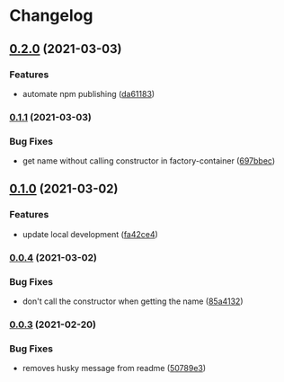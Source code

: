 # Changelog

## [0.2.0](https://www.github.com/pragmaticivan/mikro-orm-entity-factory/compare/v0.1.1...v0.2.0) (2021-03-03)


### Features

* automate npm publishing ([da61183](https://www.github.com/pragmaticivan/mikro-orm-entity-factory/commit/da611832f60ce027fb2696a3cb80905a72a6193a))

### [0.1.1](https://www.github.com/pragmaticivan/mikro-orm-entity-factory/compare/v0.1.0...v0.1.1) (2021-03-03)


### Bug Fixes

* get name without calling constructor in factory-container ([697bbec](https://www.github.com/pragmaticivan/mikro-orm-entity-factory/commit/697bbece4908f65c0eb9cf86cc2cd4492704ab94))

## [0.1.0](https://www.github.com/pragmaticivan/mikro-orm-entity-factory/compare/v0.0.4...v0.1.0) (2021-03-02)


### Features

* update local development ([fa42ce4](https://www.github.com/pragmaticivan/mikro-orm-entity-factory/commit/fa42ce4efe196efb31b213ce3a75adb2a3c6c31a))

### [0.0.4](https://www.github.com/pragmaticivan/mikro-orm-entity-factory/compare/v0.0.3...v0.0.4) (2021-03-02)


### Bug Fixes

* don't call the constructor when getting the name ([85a4132](https://www.github.com/pragmaticivan/mikro-orm-entity-factory/commit/85a413292d35399fe92711215f6a609587e6cc25))

### [0.0.3](https://www.github.com/pragmaticivan/mikro-orm-entity-factory/compare/v0.0.2...v0.0.3) (2021-02-20)


### Bug Fixes

* removes husky message from readme ([50789e3](https://www.github.com/pragmaticivan/mikro-orm-entity-factory/commit/50789e3c4a8bcabeb4efdea0628783ff22fcad77))
